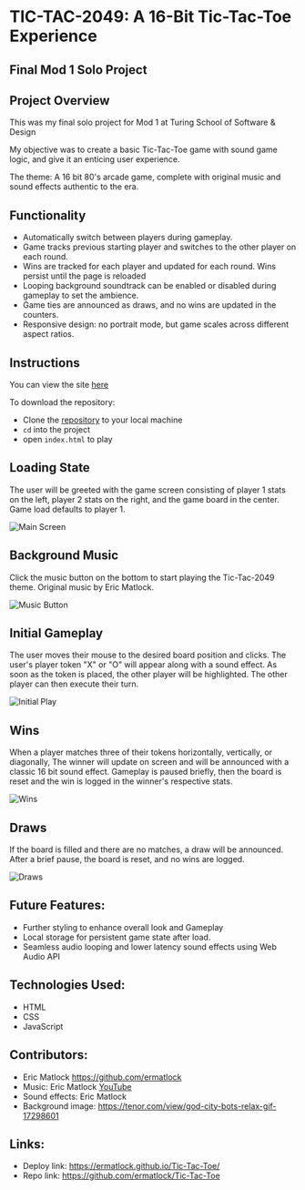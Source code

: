 # TIC-TAC-2049: A 16-Bit Tic-Tac-Toe Experience
## Final Mod 1 Solo Project
## Project Overview
This was my final solo project for Mod 1 at Turing School of Software & Design

My objective was to create a basic Tic-Tac-Toe game with sound game logic, and give it an enticing user experience.

The theme: A 16 bit 80's arcade game, complete with original music and sound effects authentic to the era.

## Functionality
- Automatically switch between players during gameplay.
- Game tracks previous starting player and switches to the other player on each round.
- Wins are tracked for each player and updated for each round. Wins persist until the page is reloaded
- Looping background soundtrack can be enabled or disabled during gameplay to set the ambience.
- Game ties are announced as draws, and no wins are updated in the counters.
- Responsive design: no portrait mode, but game scales across different aspect ratios.

## Instructions

You can view the site [here](https://ermatlock.github.io/Tic-Tac-2049/)

To download the repository:
- Clone the [repository](https://github.com/ermatlock/Tic-Tac-Toe) to your local machine
- `cd` into the project
- open `index.html` to play

## Loading State
The user will be greeted with the game screen consisting of player 1 stats on the left, player 2 stats on the right, and the game board in the center. Game load defaults to player 1.

![Main Screen](https://media.giphy.com/media/YcWXkrPx9TCOF6IPWT/giphy.gif)

## Background Music
Click the music button on the bottom to start playing the Tic-Tac-2049 theme. Original music by Eric Matlock.

![Music Button](https://media.giphy.com/media/Jnowf0wRhM2PiP7DMV/giphy.gif)

## Initial Gameplay
The user moves their mouse to the desired board position and clicks. The user's player token "X" or "O" will appear along with a sound effect. As soon as the token is placed, the other player will be highlighted. The other player can then execute their turn.

![Initial Play](https://media.giphy.com/media/ng9aqG5XLh0eGeYMPI/giphy.gif)

## Wins
When a player matches three of their tokens horizontally, vertically, or diagonally, The winner will update on screen and will be announced with a classic 16 bit sound effect. Gameplay is paused briefly, then the board is reset and the win is logged in the winner's respective stats.

![Wins](https://media.giphy.com/media/Em8yv9wE9jkA2JXY7a/giphy.gif)

## Draws
If the board is filled and there are no matches, a draw will be announced. After a brief pause, the board is reset, and no wins are logged.

![Draws](https://media.giphy.com/media/oLw9Yj7psdFdzmnZES/giphy.gif)

## Future Features:
* Further styling to enhance overall look and Gameplay
* Local storage for persistent game state after load.
* Seamless audio looping and lower latency sound effects using Web Audio API

## Technologies Used:
* HTML
* CSS
* JavaScript

## Contributors:
* Eric Matlock https://github.com/ermatlock
* Music: Eric Matlock [YouTube](https://www.youtube.com/channel/UCXZXbR9yT5UCEZiaFGsMFPQ)
* Sound effects: Eric Matlock
* Background image: https://tenor.com/view/god-city-bots-relax-gif-17298601

## Links:
* Deploy link: https://ermatlock.github.io/Tic-Tac-Toe/
* Repo link: https://github.com/ermatlock/Tic-Tac-Toe
